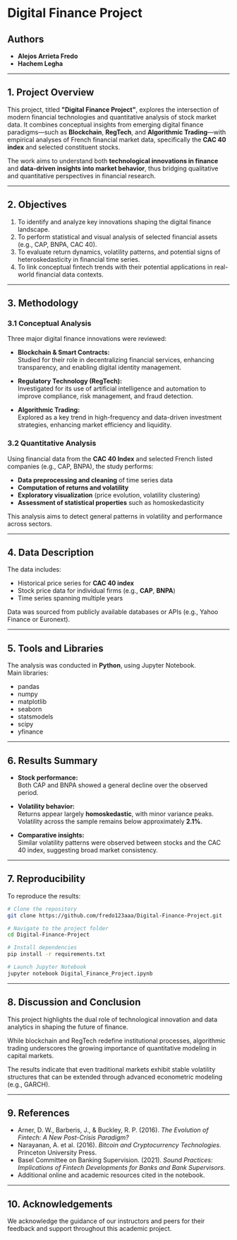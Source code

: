 # **Digital Finance Project**

## **Authors**
- **Alejos Arrieta Fredo** 
- **Hachem Legha**

---

## **1. Project Overview**

This project, titled **"Digital Finance Project"**, explores the intersection of modern financial technologies and quantitative analysis of stock market data. It combines conceptual insights from emerging digital finance paradigms—such as **Blockchain**, **RegTech**, and **Algorithmic Trading**—with empirical analyses of French financial market data, specifically the **CAC 40 index** and selected constituent stocks.

The work aims to understand both **technological innovations in finance** and **data-driven insights into market behavior**, thus bridging qualitative and quantitative perspectives in financial research.

---

## **2. Objectives**

1. To identify and analyze key innovations shaping the digital finance landscape.  
2. To perform statistical and visual analysis of selected financial assets (e.g., CAP, BNPA, CAC 40).  
3. To evaluate return dynamics, volatility patterns, and potential signs of heteroskedasticity in financial time series.  
4. To link conceptual fintech trends with their potential applications in real-world financial data contexts.

---

## **3. Methodology**

### **3.1 Conceptual Analysis**
Three major digital finance innovations were reviewed:

- **Blockchain & Smart Contracts:**  
  Studied for their role in decentralizing financial services, enhancing transparency, and enabling digital identity management.

- **Regulatory Technology (RegTech):**  
  Investigated for its use of artificial intelligence and automation to improve compliance, risk management, and fraud detection.

- **Algorithmic Trading:**  
  Explored as a key trend in high-frequency and data-driven investment strategies, enhancing market efficiency and liquidity.

### **3.2 Quantitative Analysis**
Using financial data from the **CAC 40 Index** and selected French listed companies (e.g., CAP, BNPA), the study performs:

- **Data preprocessing and cleaning** of time series data  
- **Computation of returns and volatility**  
- **Exploratory visualization** (price evolution, volatility clustering)  
- **Assessment of statistical properties** such as homoskedasticity  

This analysis aims to detect general patterns in volatility and performance across sectors.

---

## **4. Data Description**

The data includes:

- Historical price series for **CAC 40 index**  
- Stock price data for individual firms (e.g., **CAP**, **BNPA**)  
- Time series spanning multiple years  

Data was sourced from publicly available databases or APIs (e.g., Yahoo Finance or Euronext).

---

## **5. Tools and Libraries**

The analysis was conducted in **Python**, using Jupyter Notebook.  
Main libraries:

- pandas  
- numpy  
- matplotlib  
- seaborn  
- statsmodels  
- scipy  
- yfinance  

---

## **6. Results Summary**

- **Stock performance:**  
  Both CAP and BNPA showed a general decline over the observed period.

- **Volatility behavior:**  
  Returns appear largely **homoskedastic**, with minor variance peaks.  
  Volatility across the sample remains below approximately **2.1%**.

- **Comparative insights:**  
  Similar volatility patterns were observed between stocks and the CAC 40 index, suggesting broad market consistency.

---

## **7. Reproducibility**

To reproduce the results:

```bash
# Clone the repository
git clone https://github.com/fredo123aaa/Digital-Finance-Project.git

# Navigate to the project folder
cd Digital-Finance-Project

# Install dependencies
pip install -r requirements.txt

# Launch Jupyter Notebook
jupyter notebook Digital_Finance_Project.ipynb
```

---

## **8. Discussion and Conclusion**

This project highlights the dual role of technological innovation and data analytics in shaping the future of finance.

While blockchain and RegTech redefine institutional processes, algorithmic trading underscores the growing importance of quantitative modeling in capital markets.

The results indicate that even traditional markets exhibit stable volatility structures that can be extended through advanced econometric modeling (e.g., GARCH).

---

## **9. References**

- Arner, D. W., Barberis, J., & Buckley, R. P. (2016). *The Evolution of Fintech: A New Post-Crisis Paradigm?*  
- Narayanan, A. et al. (2016). *Bitcoin and Cryptocurrency Technologies.* Princeton University Press.  
- Basel Committee on Banking Supervision. (2021). *Sound Practices: Implications of Fintech Developments for Banks and Bank Supervisors.*  
- Additional online and academic resources cited in the notebook.

---

## **10. Acknowledgements**

We acknowledge the guidance of our instructors and peers for their feedback and support throughout this academic project.
